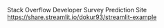 Stack Overflow Developer Survey Prediction Site
https://share.streamlit.io/dokur93/streamlit-example
